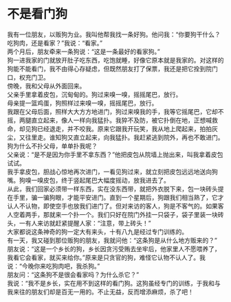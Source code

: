 # 不是看门狗

我有一位朋友，以贩狗为业。我叫他帮我找一条好狗。他问我：“你要狗干什么？吃狗肉，还是看家？”我说：“看家。”  
两个月后，朋友牵来一条狗说：“这是一条最好的看家狗。”  
狗一进我家的门就放开肚子吃东西，吃饱就睡，好像它原本就是我家的。对这样的狗能不能看门，我不由得心存疑虑，但既然朋友打了保票，我还是把它拴到院门口，权充门卫。  
傍晚，我和父母从外面回来。  
父亲手里拿着皮包，沉甸甸的。狗过来嗅一嗅，摇摇尾巴，放行。  
母亲提一篮鸡蛋，狗照样过来嗅一嗅，摇摇尾巴，放行。  
我跟在父母后面，照样大大方方地进门，狗过来嗅我的手，我等它摇尾巴，它却不摇，两腿直立起来，像人一样向我猛扑。我猝不及防，被它扑倒在地，正想喊救命，却见狗已经退走，并不咬我。原来它跟我开玩笑，我从地上爬起来，拍拍灰尘，又往里走。谁知狗又直立起来，向我猛扑。我赶紧逃到院外，再也不敢进门。  
狗为什么不扑父母，单单扑我呢？  
父亲说：“是不是因为你手里不拿东西？”他把皮包从院墙上抛出来，叫我拿着皮包试试。  
我手拿皮包，胆战心惊地再次进门，一看见狗过来，就立刻把皮包远远地送向狗嘴。狗嗅一嗅皮包，终于竖起尾巴大幅度摇动，放我进去了。  
从此，我们回家必须带一样东西，实在没东西带，就把外衣脱下来，包一块砖头提在手里，骗一骗狗眼，才能平安进门。直到一个星期后，狗跟我们相当熟了，它才认人不认物，即使空手也放我们进门了。但对来访的客人，狗是不客气的。如果客人空着两手，那就来一个扑一个。我们只好在院门外挂一只袋子，袋子里装一块砖头，一有人来访就赶紧提醒人家：“注意，带上砖头！”  
大家都说这条神奇的狗一定大有来头，十有八九是经过专门训练的。  
有一天，我又碰到那位贩狗的朋友，我就问他：“这条狗是从什么地方贩来的？”  
朋友说：“这是一个乡长的狗，乡长因贪污受贿去坐牢后，他家里人不愿喂养了，我看它会看家，就买来给你。”原来是只贪官的狗，难怪它认物不认人了。我说：“今晚你来吃狗肉吧，我杀狗。”  
朋友问：“这条狗不是很会看家吗？为什么杀它？”  
我说：“我不是乡长，实在用不到这样的看门狗。这狗虽经专门的训练，于我和与我来往的朋友们却是百无一用的。不止无益，反而增添麻烦，杀了吧！
  